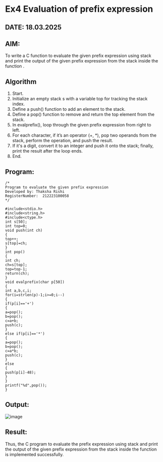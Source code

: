 # Ex4 Evaluation of prefix expression
## DATE: 18.03.2025
## AIM:
To write a C function to evaluate the given prefix expression using stack and print the output of the given prefix expression from the stack inside the function . 

## Algorithm

1. Start.
2. Initialize an empty stack s with a variable top for tracking the stack index.
3. Define a push() function to add an element to the stack.
4. Define a pop() function to remove and return the top element from the stack.
5. In evalprefix(), loop through the given prefix expression from right to left.
6. For each character, if it’s an operator (+, *), pop two operands from the stack, perform the operation, and push the result.
7. If it's a digit, convert it to an integer and push it onto the stack; finally, print the result after the loop ends.
8. End.

## Program:
```
/*
Program to evaluate the given prefix expression
Developed by: Thaksha Rishi
RegisterNumber:  212223100058
*/

#include<stdio.h> 
#include<string.h> 
#include<ctype.h> 
int s[50]; 
int top=0; 
void push(int ch) 
{ 
top++; 
s[top]=ch; 
}  
int pop() 
{ 
int ch; 
ch=s[top]; 
top=top-1; 
return(ch); 
}
void evalprefix(char p[50]) 
{ 
int a,b,c,i; 
for(i=strlen(p)-1;i>=0;i--) 
{ 
if(p[i]=='+') 
{ 
a=pop(); 
b=pop(); 
c=a+b; 
push(c); 
} 
else if(p[i]=='*') 
{ 
a=pop(); 
b=pop(); 
c=a*b; 
push(c); 
} 
else 
{ 
push(p[i]-48); 
} 
} 
printf("%d",pop()); 
} 

```

## Output:

![image](https://github.com/user-attachments/assets/1ff7bda8-e23e-4ef2-83ad-a172714e7179)


## Result:
Thus, the C program to evaluate the prefix expression using stack and print the output of the given prefix expression from the stack inside the function is implemented successfully.
